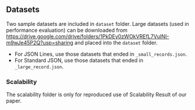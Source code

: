 ## Datasets
Two sample datasets are included in `dataset` folder. Large datasets (used in performance evaluation) can be downloaded from https://drive.google.com/drive/folders/1PkDEy0zWOkVREfL7VuINI-m9wJe45P2Q?usp=sharing and placed into the `dataset` folder. 

- For JSON Lines, use those datasets that ended in `_small_records.json`. 
- For Standard JSON, use those datasets that ended in `_large_record.json`.


### Scalability 

The scalability folder is only for reproduced use of Scalability Result of our paper.